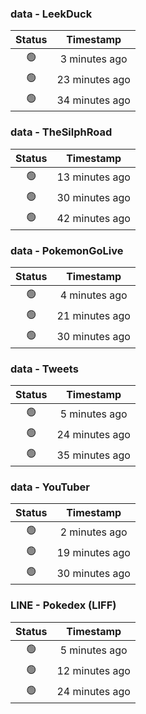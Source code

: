 ### data - LeekDuck
| Status | Timestamp |
|:------:|:---------:|
| 🟢 | 3 minutes ago |
| 🟢 | 23 minutes ago |
| 🟢 | 34 minutes ago |

### data - TheSilphRoad
| Status | Timestamp |
|:------:|:---------:|
| 🟢 | 13 minutes ago |
| 🟢 | 30 minutes ago |
| 🟢 | 42 minutes ago |

### data - PokemonGoLive
| Status | Timestamp |
|:------:|:---------:|
| 🟢 | 4 minutes ago |
| 🟢 | 21 minutes ago |
| 🟢 | 30 minutes ago |

### data - Tweets
| Status | Timestamp |
|:------:|:---------:|
| 🟢 | 5 minutes ago |
| 🟢 | 24 minutes ago |
| 🟢 | 35 minutes ago |

### data - YouTuber
| Status | Timestamp |
|:------:|:---------:|
| 🟢 | 2 minutes ago |
| 🟢 | 19 minutes ago |
| 🟢 | 30 minutes ago |

### LINE - Pokedex (LIFF)
| Status | Timestamp |
|:------:|:---------:|
| 🟢 | 5 minutes ago |
| 🟢 | 12 minutes ago |
| 🟢 | 24 minutes ago |

